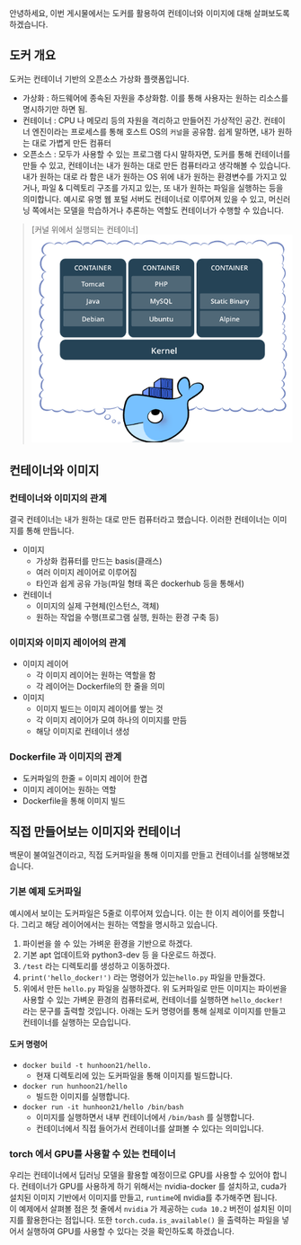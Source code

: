 안녕하세요, 이번 게시물에서는 도커를 활용하여 컨테이너와 이미지에 대해 살펴보도록 하겠습니다.

## 도커 개요
도커는 컨테이너 기반의 오픈소스 가상화 플랫폼입니다.
* 가상화 : 하드웨어에 종속된 자원을 추상화함. 이를 통해 사용자는 원하는 리소스를 명시하기만 하면 됨.
* 컨테이너 : CPU 나 메모리 등의 자원을 격리하고 만들어진 가상적인 공간. 컨테이너 엔진이라는 프로세스를 통해 호스트 OS의 `커널`을 공유함. 쉽게 말하면, 내가 원하는 대로 가볍게 만든 컴퓨터
* 오픈소스 : 모두가 사용할 수 있는 프로그램
다시 말하자면, 도커를 통해 컨테이너를 만들 수 있고, 컨테이너는 내가 원하는 대로 만든 컴퓨터라고 생각해볼 수 있습니다. 내가 원하는 대로 라 함은 내가 원하는 OS 위에 내가 원하는 환경변수를 가지고 있거나, 파일 & 디렉토리 구조를 가지고 있는, 또 내가 원하는 파일을 실행하는 등을 의미합니다.
예시로 유명 웹 포털 서버도 컨테이너로 이루어져 있을 수 있고, 머신러닝 쪽에서는 모델을 학습하거나 추론하는 역할도 컨테이너가 수행할 수 있습니다.
> [커널 위에서 실행되는 컨테이너] ![docker1](../imgs/docker1.png) 
## 컨테이너와 이미지
### 컨테이너와 이미지의 관계
결국 컨테이너는 내가 원하는 대로 만든 컴퓨터라고 했습니다. 이러한 컨테이너는 이미지를 통해 만듭니다.
* 이미지
  * 가상화 컴퓨터를 만드는 basis(클래스)
  * 여러 이미지 레이어로 이루어짐
  * 타인과 쉽게 공유 가능(파일 형태 혹은 dockerhub 등을 통해서)
* 컨테이너
  * 이미지의 실제 구현체(인스턴스, 객체)
  * 원하는 작업을 수행(프로그램 실행, 원하는 환경 구축 등)

### 이미지와 이미지 레이어의 관계
* 이미지 레이어
  * 각 이미지 레이어는 원하는 역할을 함
  * 각 레이어는 Dockerfile의 한 줄을 의미
* 이미지
  * 이미지 빌드는 이미지 레이어를 쌓는 것
  * 각 이미지 레이어가 모여 하나의 이미지를 만듬
  * 해당 이미지로 컨테이너 생성

### Dockerfile 과 이미지의 관계
* 도커파일의 한줄 = 이미지 레이어 한겹
* 이미지 레이어는 원하는 역할
* Dockerfile을 통해 이미지 빌드

## 직접 만들어보는 이미지와 컨테이너
백문이 불여일견이라고, 직접 도커파일을 통해 이미지를 만들고 컨테이너를 실행해보겠습니다.
### 기본 예제 도커파일
예시에서 보이는 도커파일은 5줄로 이루어져 있습니다. 이는 한 이지 레이어를 뜻합니다. 그리고 해당 레이어에서는 원하는 역할을 명시하고 있습니다.
1. 파이썬을 쓸 수 있는 가벼운 환경을 기반으로 하겠다.
2. 기본 apt 업데이트와 python3-dev 등 을 다운로드 하겠다.
3. `/test` 라는 디렉토리를 생성하고 이동하겠다.
4. `print('hello_docker!')` 라는 명령어가 있는`hello.py` 파일을 만들겠다.
5. 위에서 만든 `hello.py` 파일을 실행하겠다.
위 도커파일로 만든 이미지는 파이썬을 사용할 수 있는 가벼운 환경의 컴퓨터로써, 컨테이너를 실행하면 `hello_docker!` 라는 문구를 출력할 것입니다. 아래는 도커 명령어를 통해 실제로 이미지를 만들고 컨테이너를 실행하는 모습입니다.
#### 도커 명령어
* `docker build -t hunhoon21/hello.`
  * 현재 디렉토리에 있는 도커파일을 통해 이미지를 빌드합니다.
* `docker run hunhoon21/hello`
  * 빌드한 이미지를 실행합니다.
* `docker run -it hunhoon21/hello /bin/bash`
  * 이미지를 실행하면서 내부 컨테이너에서 `/bin/bash` 를 실행합니다.
  * 컨테이너에서 직접 들어가서 컨테이너를 살펴볼 수 있다는 의미입니다.

### torch 에서 GPU를 사용할 수 있는 컨테이너
우리는 컨테이너에서 딥러닝 모델을 활용할 예정이므로 GPU를 사용할 수 있어야 합니다. 컨테이너가 GPU를 사용하게 하기 위해서는 nvidia-docker 를 설치하고, cuda가 설치된 이미지 기반에서 이미지를 만들고, `runtime`에 nvidia를 추가해주면 됩니다.  
이 예제에서 살펴볼 점은 첫 줄에서 `nvidia` 가 제공하는 `cuda 10.2` 버전이 설치된 이미지를 활용한다는 점입니다. 또한 `torch.cuda.is_available()` 을 출력하는 파일을 넣어서 실행하여 GPU를 사용할 수 있다는 것을 확인하도록 하겠습니다.

